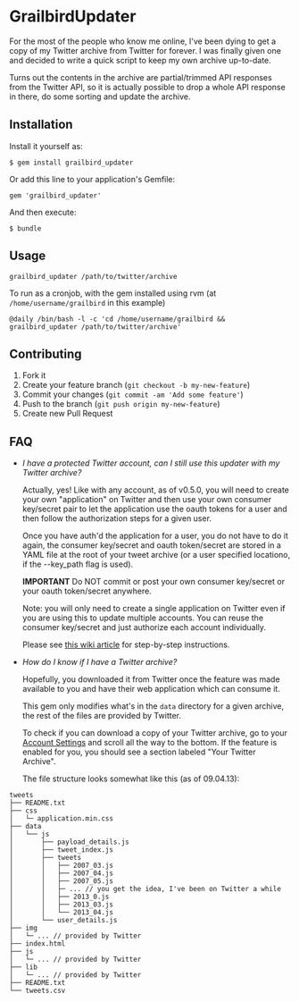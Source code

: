 # GrailbirdUpdater

For the most of the people who know me online, I've been dying to get a copy of
my Twitter archive from Twitter for forever. I was finally given one and
decided to write a quick script to keep my own archive up-to-date.

Turns out the contents in the archive are partial/trimmed API responses from
the Twitter API, so it is actually possible to drop a whole API response in
there, do some sorting and update the archive.


## Installation

Install it yourself as:

    $ gem install grailbird_updater

Or add this line to your application's Gemfile:

    gem 'grailbird_updater'

And then execute:

    $ bundle

## Usage

```
grailbird_updater /path/to/twitter/archive
```

To run as a cronjob, with the gem installed using rvm (at `/home/username/grailbird` in this example)

```
@daily /bin/bash -l -c 'cd /home/username/grailbird && grailbird_updater /path/to/twitter/archive'
```

## Contributing

1. Fork it
2. Create your feature branch (`git checkout -b my-new-feature`)
3. Commit your changes (`git commit -am 'Add some feature'`)
4. Push to the branch (`git push origin my-new-feature`)
5. Create new Pull Request

## FAQ

* _I have a protected Twitter account, can I still use this updater with my Twitter archive?_

    Actually, yes! Like with any account, as of v0.5.0, you will need to create your own "application" on
    Twitter and then use your own consumer key/secret pair to let the application
    use the oauth tokens for a user and then follow the authorization steps for
    a given user.

    Once you have auth'd the application for a user, you do not have to do
    it again, the consumer key/secret and oauth token/secret are stored in a YAML file
    at the root of your tweet archive (or a user specified locationo, if the --key_path flag is used).

    __IMPORTANT__ Do NOT commit or post your own consumer key/secret or your oauth
    token/secret anywhere.

    Note: you will only need to create a single application on Twitter even if you
    are using this to update multiple accounts. You can reuse the consumer
    key/secret and just authorize each account individually.

    Please see [this wiki article](https://github.com/DeMarko/grailbird_updater/wiki/Authorizing-grailbird_updater) for step-by-step instructions.

* _How do I know if I have a Twitter archive?_

    Hopefully, you downloaded it from Twitter once the feature was made available
    to you and have their web application which can consume it.

    This gem only modifies what's in the `data` directory for a given archive,
    the rest of the files are provided by Twitter.

    To check if you can download a copy of your Twitter archive, go to your
    [Account Settings](https://twitter.com/settings/account) and scroll all
    the way to the bottom. If the feature is enabled for you, you should see
    a section labeled "Your Twitter Archive".

    The file structure looks somewhat like this (as of 09.04.13):


```
tweets
├── README.txt
├── css
│   └─ application.min.css
├── data
│   └── js
│       ├── payload_details.js
│       ├── tweet_index.js
│       ├── tweets
│       │   ├── 2007_03.js
│       │   ├── 2007_04.js
│       │   ├── 2007_05.js
│       │   ├─ ... // you get the idea, I've been on Twitter a while
│       │   ├── 2013_0.js
│       │   ├── 2013_03.js
│       │   └── 2013_04.js
│       └── user_details.js
├── img
│   └─ ... // provided by Twitter
├── index.html
├── js
│   └─ ... // provided by Twitter
├── lib
│   └─ ... // provided by Twitter
├── README.txt
└── tweets.csv
```

